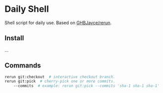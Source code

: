 
# Daily Shell

Shell script for daily use. Based on [GHBJayce/rerun](https://github.com/GHBJayce/rerun).

## Install

...

## Commands

```BASH
rerun git:checkout  # interactive checkout branch.
rerun git:pick  # cherry-pick one or more commits.
    --commits  # example: rerun git:pick --commits 'sha-1 sha-1 sha-1'
```